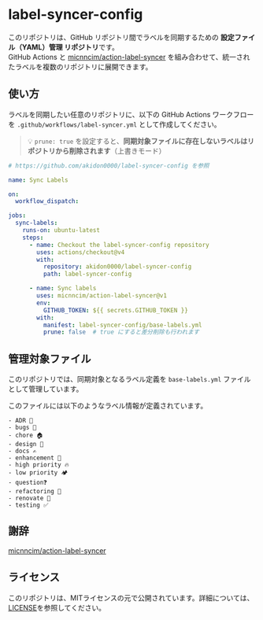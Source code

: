 # label-syncer-config

このリポジトリは、GitHub リポジトリ間でラベルを同期するための **設定ファイル（YAML）管理 リポジトリ**です。  
GitHub Actions と [micnncim/action-label-syncer](https://github.com/micnncim/action-label-syncer) を組み合わせて、統一されたラベルを複数のリポジトリに展開できます。

## 使い方

ラベルを同期したい任意のリポジトリに、以下の GitHub Actions ワークフローを `.github/workflows/label-syncer.yml` として作成してください。

> 💡 `prune: true` を設定すると、**同期対象ファイルに存在しないラベルはリポジトリから削除されます**（上書きモード）

```yaml
# https://github.com/akidon0000/label-syncer-config を参照

name: Sync Labels

on:
  workflow_dispatch:

jobs:
  sync-labels:
    runs-on: ubuntu-latest
    steps:
      - name: Checkout the label-syncer-config repository
        uses: actions/checkout@v4
        with:
          repository: akidon0000/label-syncer-config
          path: label-syncer-config

      - name: Sync labels
        uses: micnncim/action-label-syncer@v1
        env:
          GITHUB_TOKEN: ${{ secrets.GITHUB_TOKEN }}
        with:
          manifest: label-syncer-config/base-labels.yml
          prune: false  # true にすると差分削除も行われます
```

## 管理対象ファイル
このリポジトリでは、同期対象となるラベル定義を `base-labels.yml` ファイルとして管理しています。

このファイルには以下のようなラベル情報が定義されています。

```
- ADR 🏯
- bugs 🐞
- chore 🏠
- design 🏯
- docs ✍️
- enhancement 🚀
- high priority 🔥
- low priority 🏕️
- question❓
- refactoring 🧰
- renovate 🤖
- testing ✅
```


## 謝辞
[micnncim/action-label-syncer](https://github.com/micnncim/action-label-syncer)


## ライセンス
このリポジトリは、MITライセンスの元で公開されています。詳細については、[LICENSE](./LICENSE)を参照してください。
